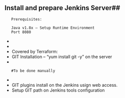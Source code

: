 ##	Install and prepare Jenkins Server##

       
       Prerequisites:

       Java v1.8x – Setup Runtime Environment
       Port 8080
-	
-	
-	Covered by Terraform: 
-	GIT Installation – “yum install git -y” on the server
-	

       #To be done manually
-	
-	GIT plugins install on the Jenkins usign web access.
-	Setup GIT path on Jenkins tools configuration
